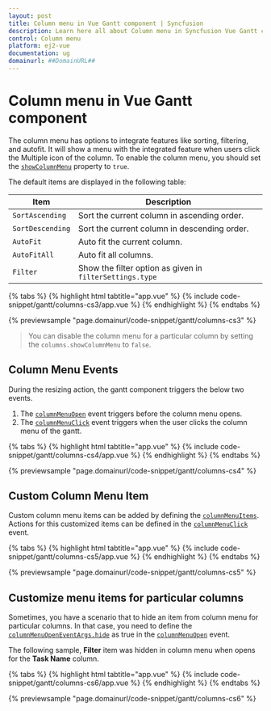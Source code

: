 ```yaml
---
layout: post
title: Column menu in Vue Gantt component | Syncfusion
description: Learn here all about Column menu in Syncfusion Vue Gantt component of Syncfusion Essential JS 2 and more.
control: Column menu 
platform: ej2-vue
documentation: ug
domainurl: ##DomainURL##
---
```


# Column menu in Vue Gantt component

The column menu has options to integrate features like sorting, filtering, and autofit. It will show a menu with the integrated feature when users click the Multiple icon of the column. To enable the column menu, you should set the [`showColumnMenu`](https://ej2.syncfusion.com/vue/documentation/api/gantt/#showcolumnmenu) property to `true`.

The default items are displayed in the following table:

| Item | Description |
|-----|-----|
| `SortAscending` | Sort the current column in ascending order. |
| `SortDescending` | Sort the current column in descending order. |
| `AutoFit` | Auto fit the current column. |
| `AutoFitAll` | Auto fit all columns. |
| `Filter` | Show the filter option as given in `filterSettings.type` |

{% tabs %}
{% highlight html tabtitle="app.vue" %}
{% include code-snippet/gantt/columns-cs3/app.vue %}
{% endhighlight %}
{% endtabs %}
        
{% previewsample "page.domainurl/code-snippet/gantt/columns-cs3" %}

> You can disable the column menu for a particular column by setting the `columns.showColumnMenu` to `false`.

## Column Menu Events

During the resizing action, the gantt component triggers the below two events.

1. The [`columnMenuOpen`](https://ej2.syncfusion.com/vue/documentation/api/gantt/#columnmenuopen) event triggers before the column menu opens.
2. The [`columnMenuClick`](https://ej2.syncfusion.com/vue/documentation/api/gantt/#columnmenuclick) event triggers when the user clicks the column menu of the gantt.

{% tabs %}
{% highlight html tabtitle="app.vue" %}
{% include code-snippet/gantt/columns-cs4/app.vue %}
{% endhighlight %}
{% endtabs %}
        
{% previewsample "page.domainurl/code-snippet/gantt/columns-cs4" %}

## Custom Column Menu Item

Custom column menu items can be added by defining the [`columnMenuItems`](https://ej2.syncfusion.com/vue/documentation/api/gantt/#columnmenuitems).
Actions for this customized items can be defined in the [`columnMenuClick`](https://ej2.syncfusion.com/vue/documentation/api/gantt/#columnmenuclick) event.

{% tabs %}
{% highlight html tabtitle="app.vue" %}
{% include code-snippet/gantt/columns-cs5/app.vue %}
{% endhighlight %}
{% endtabs %}
        
{% previewsample "page.domainurl/code-snippet/gantt/columns-cs5" %}

## Customize menu items for particular columns

Sometimes, you have a scenario that to hide an item from column menu for particular columns. In that case, you need to define the [`columnMenuOpenEventArgs.hide`](https://ej2.syncfusion.com/vue/documentation/api/grid/columnMenuOpenEventArgs) as true in the [`columnMenuOpen`](https://ej2.syncfusion.com/vue/documentation/api/gantt/#columnmenuopen) event.

The following sample, **Filter** item was hidden in column menu when opens for the **Task Name** column.

{% tabs %}
{% highlight html tabtitle="app.vue" %}
{% include code-snippet/gantt/columns-cs6/app.vue %}
{% endhighlight %}
{% endtabs %}
        
{% previewsample "page.domainurl/code-snippet/gantt/columns-cs6" %}